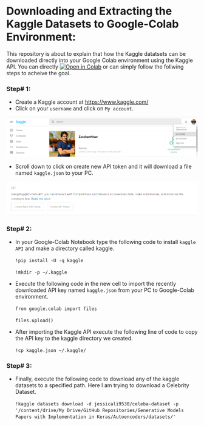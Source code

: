 # Downloading and Extracting the Kaggle Datasets to Google-Colab Environment:
This repository is about to explain that how the Kaggle datatsets can be downloaded directly into your Google Colab environment using the Kaggle API. You can directly [![Open in Colab](https://colab.research.google.com/assets/colab-badge.svg)](https://github.com/zeeshannisar/Downloading-and-Extracting-the-Kaggle-Datasets-to-Google-Colab-Environment/blob/master/Downloading%20and%20Extracting%20the%20Kaggle%20Dataset%20to%20Google%20Colab%20Environment.ipynb)
or can simply follow the follwing steps to acheive the goal.

### Step# 1:
  + Create a Kaggle account at https://www.kaggle.com/
  + Click on your `username` and click on `My account`.

<p align="center">
    <img src="https://github.com/zeeshannisar/Downloading-and-Extracting-the-Kaggle-Datasets-to-Google-Colab-Environment/blob/master/ReadMe%20Images/kaggle.png">
</p>

  + Scroll down to click on create new API token and it will download a file named `kaggle.json` to your PC.

<p align="center">
    <img src='https://github.com/zeeshannisar/Downloading-and-Extracting-the-Kaggle-Datasets-to-Google-Colab-Environment/blob/master/ReadMe%20Images/API%20token.png'>
  </p>

### Step# 2:
   + In your Google-Colab Notebook type the following code to install `kaggle API` and make a directory called kaggle.
  
      `!pip install -U -q kaggle`

      `!mkdir -p ~/.kaggle`
  
   + Execute the following code in the new cell to import the recently downloaded API key named `kaggle.json` from your PC to Google-Colab environment. 
   
      `from google.colab import files`
   
      `files.upload()`
      
   + After importing the Kaggle API execute the following line of code to copy the API key to the kaggle directory we created.
   
      `!cp kaggle.json ~/.kaggle/`

### Step# 3:
   + Finally, execute the following code to download any of the kaggle datasets to a specified path. Here I am trying to download a Celebrity Dataset.
   
      `!kaggle datasets download -d jessicali9530/celeba-dataset -p '/content/drive/My Drive/GitHub Repositories/Generative Models Papers with Implementation in Keras/Autoencoders/datasets/'`

